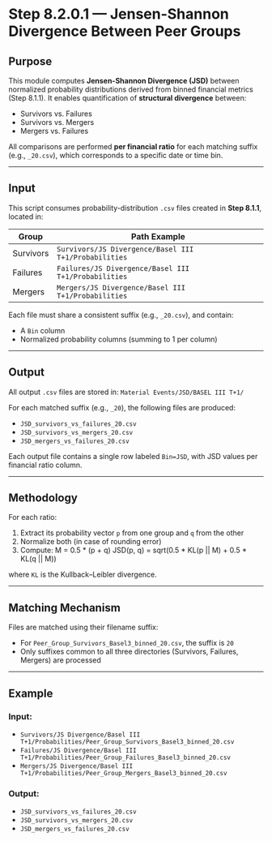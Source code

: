 # Step 8.2.0.1 — Jensen-Shannon Divergence Between Peer Groups

## Purpose

This module computes **Jensen-Shannon Divergence (JSD)** between normalized probability distributions derived from binned financial metrics (Step 8.1.1). It enables quantification of **structural divergence** between:

- Survivors vs. Failures  
- Survivors vs. Mergers  
- Mergers vs. Failures  

All comparisons are performed **per financial ratio** for each matching suffix (e.g., `_20.csv`), which corresponds to a specific date or time bin.

---

## Input

This script consumes probability-distribution `.csv` files created in **Step 8.1.1**, located in:

| Group      | Path Example                                                                 |
|------------|-------------------------------------------------------------------------------|
| Survivors  | `Survivors/JS Divergence/Basel III T+1/Probabilities`                        |
| Failures   | `Failures/JS Divergence/Basel III T+1/Probabilities`                         |
| Mergers    | `Mergers/JS Divergence/Basel III T+1/Probabilities`                          |

Each file must share a consistent suffix (e.g., `_20.csv`), and contain:
- A `Bin` column
- Normalized probability columns (summing to 1 per column)

---

## Output

All output `.csv` files are stored in: `Material Events/JSD/BASEL III T+1/`


For each matched suffix (e.g., `_20`), the following files are produced:

- `JSD_survivors_vs_failures_20.csv`
- `JSD_survivors_vs_mergers_20.csv`
- `JSD_mergers_vs_failures_20.csv`

Each output file contains a single row labeled `Bin=JSD`, with JSD values per financial ratio column.

---

## Methodology

For each ratio:
1. Extract its probability vector `p` from one group and `q` from the other
2. Normalize both (in case of rounding error)
3. Compute: M = 0.5 * (p + q)
JSD(p, q) = sqrt(0.5 * KL(p || M) + 0.5 * KL(q || M))

where `KL` is the Kullback–Leibler divergence.

---

## Matching Mechanism

Files are matched using their filename suffix:
- For `Peer_Group_Survivors_Basel3_binned_20.csv`, the suffix is `20`
- Only suffixes common to all three directories (Survivors, Failures, Mergers) are processed

---

## Example

### Input:

- `Survivors/JS Divergence/Basel III T+1/Probabilities/Peer_Group_Survivors_Basel3_binned_20.csv`
- `Failures/JS Divergence/Basel III T+1/Probabilities/Peer_Group_Failures_Basel3_binned_20.csv`
- `Mergers/JS Divergence/Basel III T+1/Probabilities/Peer_Group_Mergers_Basel3_binned_20.csv`


### Output:

- `JSD_survivors_vs_failures_20.csv`
- `JSD_survivors_vs_mergers_20.csv`
- `JSD_mergers_vs_failures_20.csv`


